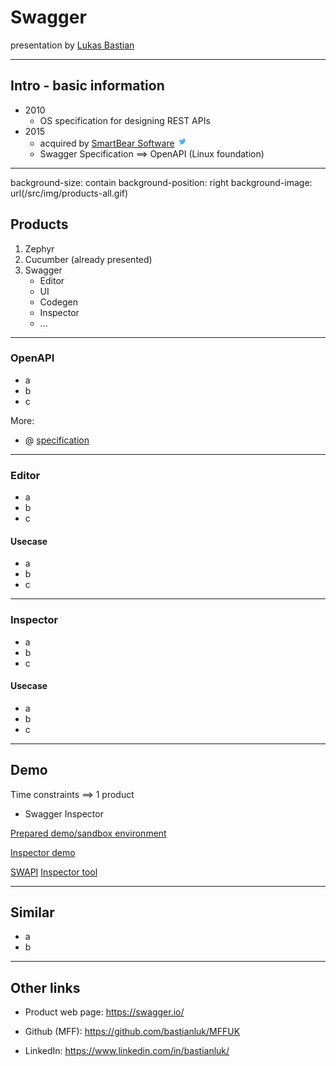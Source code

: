 
# Swagger

presentation by [Lukas Bastian](https://github.com/bastianluk/)

---
## Intro - basic information

- 2010
  - OS specification for designing REST APIs
- 2015
  - acquired by [SmartBear Software](https://smartbear.com/) [<img src="/src/img/twitter.png" height="16px" width="16px">](https://twitter.com/smartbear)
  - Swagger Specification ==> OpenAPI (Linux foundation)


---
background-size: contain
background-position: right
background-image: url(/src/img/products-all.gif)

## Products

1. Zephyr
2. Cucumber (already presented)
3. Swagger
   - Editor
   - UI
   - Codegen
   - Inspector
   - ...

---

### OpenAPI

 - a
 - b
 - c

More:
 - @ [specification](https://swagger.io/specification/)

---
### Editor

 - a
 - b
 - c

#### Usecase

 - a
 - b
 - c

---
### Inspector

 - a
 - b
 - c

#### Usecase

 - a
 - b
 - c

---
## Demo

Time constraints ==> 1 product
 - Swagger Inspector

[Prepared demo/sandbox environment](https://petstore.swagger.io/)

[Inspector demo](https://inspector.swagger.io/builder?url=https%3A%2F%2Fswapi.dev%2Fapi%2Fpeople)

[SWAPI](https://swapi.dev/)
[Inspector tool](https://swagger.io/tools/swagger-inspector/)

---
## Similar

- a
- b

---
## Other links

 - Product web page: https://swagger.io/


 - Github (MFF): https://github.com/bastianluk/MFFUK
 - LinkedIn: https://www.linkedin.com/in/bastianluk/